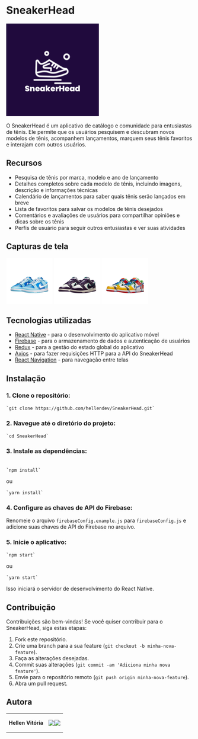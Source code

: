# SneakerHead

  ![SneakerHead Logo](logotipo.png)

O SneakerHead é um aplicativo de catálogo e comunidade para entusiastas de tênis. Ele permite que os usuários pesquisem e descubram novos modelos de tênis, acompanhem lançamentos, marquem seus tênis favoritos e interajam com outros usuários.

## Recursos

- Pesquisa de tênis por marca, modelo e ano de lançamento
- Detalhes completos sobre cada modelo de tênis, incluindo imagens, descrição e informações técnicas
- Calendário de lançamentos para saber quais tênis serão lançados em breve
- Lista de favoritos para salvar os modelos de tênis desejados
- Comentários e avaliações de usuários para compartilhar opiniões e dicas sobre os tênis
- Perfis de usuário para seguir outros entusiastas e ver suas atividades

## Capturas de tela

![Dunk Low 1](iconeDunkLow.png)
![Dunk Low 2](iconeDunkLowRetro.png)
![Dunk Low 3](iconeSbDunkLow.png)

## Tecnologias utilizadas

- [React Native](https://reactnative.dev) - para o desenvolvimento do aplicativo móvel
- [Firebase](https://firebase.google.com) - para o armazenamento de dados e autenticação de usuários
- [Redux](https://redux.js.org) - para a gestão do estado global do aplicativo
- [Axios](https://axios-http.com) - para fazer requisições HTTP para a API do SneakerHead
- [React Navigation](https://reactnavigation.org) - para navegação entre telas

## Instalação

### 1. Clone o repositório:

```
`git clone https://github.com/hellendev/SneakerHead.git`
```

### 2. Navegue até o diretório do projeto:

```
`cd SneakerHead`
```

### 3. Instale as dependências:

```

`npm install`

```

ou

```
`yarn install`
```

### 4. Configure as chaves de API do Firebase:

Renomeie o arquivo `firebaseConfig.example.js` para `firebaseConfig.js` e adicione suas chaves de API do Firebase no arquivo.

### 5. Inicie o aplicativo:

```
`npm start`
```

ou

```
`yarn start`
```

Isso iniciará o servidor de desenvolvimento do React Native.

## Contribuição

Contribuições são bem-vindas! Se você quiser contribuir para o SneakerHead, siga estas etapas:

1. Fork este repositório.
2. Crie uma branch para a sua feature (`git checkout -b minha-nova-feature`).
3. Faça as alterações desejadas.
4. Commit suas alterações (`git commit -am 'Adiciona minha nova feature'`).
5. Envie para o repositório remoto (`git push origin minha-nova-feature`).
6. Abra um pull request.

## Autora

<table>
  <tbody>

<tr>
    <td><p align="left-center"><b>Hellen Vitória</b></p></td>
    <td><a href="https://github.com/hellendev" target="_blank"><img src="https://img.shields.io/badge/GitHub-100000?style=for-the-badge&logo=github&logoColor=white" target="_blank" align="center"></a><a href="https://www.linkedin.com/in/hellen-vitoria-032a63234/" target="_blank"><img src="https://img.shields.io/badge/-LinkedIn-%230077B5?style=for-the-badge&logo=linkedin&logoColor=white" target="_blank" align="center"></a></td>
  </tr>

  </tbody>
</table>

